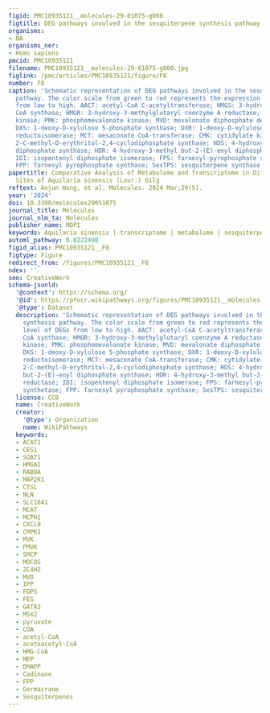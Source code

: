 ```yaml
---
figid: PMC10935121__molecules-29-01075-g008
figtitle: DEG pathways involved in the sesquiterpene synthesis pathway
organisms:
- NA
organisms_ner:
- Homo sapiens
pmcid: PMC10935121
filename: PMC10935121__molecules-29-01075-g008.jpg
figlink: /pmc/articles/PMC10935121/figure/F8
number: F8
caption: 'Schematic representation of DEG pathways involved in the sesquiterpene synthesis
  pathway. The color scale from green to red represents the expression level of DEGs
  from low to high. AACT: acetyl-CoA C-acetyltransferase; HMGS: 3-hydroxy-3-methylglutaryl
  CoA synthase; HMGR: 3-hydroxy-3-methylglutaryl coenzyme A reductase; MVK: mevalonate
  kinase; PMK: phosphomevalonate kinase; MVD: mevalonate diphosphate decarboxylase;
  DXS: 1-deoxy-D-xylulose 5-phosphate synthase; DXR: 1-deoxy-D-xylulose 5-phosphate
  reductoisomerase; MCT: mesaconate CoA-transferase; CMK: cytidylate kinase; MCS:
  2-C-methyl-D-erythritol-2,4-cyclodiphosphate synthase; HDS: 4-hydroxy-3-methyl but-2-(E)-enyl
  diphosphate synthase; HDR: 4-hydroxy-3-methyl but-2-(E)-enyl diphosphate reductase;
  IDI: isopentenyl diphosphate isomerase; FPS: farnesyl-pyrophosphate synthetase;
  FPP: farnesyl pyrophosphate synthase; SesTPS: sesquiterpene synthase'
papertitle: Comparative Analysis of Metabolome and Transcriptome in Different Tissue
  Sites of Aquilaria sinensis (Lour.) Gilg
reftext: Anjun Wang, et al. Molecules. 2024 Mar;29(5).
year: '2024'
doi: 10.3390/molecules29051075
journal_title: Molecules
journal_nlm_ta: Molecules
publisher_name: MDPI
keywords: Aquilaria sinensis | transcriptome | metabolome | sesquiterpene
automl_pathway: 0.8222498
figid_alias: PMC10935121__F8
figtype: Figure
redirect_from: /figures/PMC10935121__F8
ndex: ''
seo: CreativeWork
schema-jsonld:
  '@context': https://schema.org/
  '@id': https://pfocr.wikipathways.org/figures/PMC10935121__molecules-29-01075-g008.html
  '@type': Dataset
  description: 'Schematic representation of DEG pathways involved in the sesquiterpene
    synthesis pathway. The color scale from green to red represents the expression
    level of DEGs from low to high. AACT: acetyl-CoA C-acetyltransferase; HMGS: 3-hydroxy-3-methylglutaryl
    CoA synthase; HMGR: 3-hydroxy-3-methylglutaryl coenzyme A reductase; MVK: mevalonate
    kinase; PMK: phosphomevalonate kinase; MVD: mevalonate diphosphate decarboxylase;
    DXS: 1-deoxy-D-xylulose 5-phosphate synthase; DXR: 1-deoxy-D-xylulose 5-phosphate
    reductoisomerase; MCT: mesaconate CoA-transferase; CMK: cytidylate kinase; MCS:
    2-C-methyl-D-erythritol-2,4-cyclodiphosphate synthase; HDS: 4-hydroxy-3-methyl
    but-2-(E)-enyl diphosphate synthase; HDR: 4-hydroxy-3-methyl but-2-(E)-enyl diphosphate
    reductase; IDI: isopentenyl diphosphate isomerase; FPS: farnesyl-pyrophosphate
    synthetase; FPP: farnesyl pyrophosphate synthase; SesTPS: sesquiterpene synthase'
  license: CC0
  name: CreativeWork
  creator:
    '@type': Organization
    name: WikiPathways
  keywords:
  - ACAT1
  - CES1
  - SOAT1
  - HMGA1
  - RAB8A
  - MAP2K1
  - CTSL
  - NLN
  - SLC16A1
  - MCAT
  - MCPH1
  - CXCL9
  - CMPK1
  - MVK
  - PMVK
  - SMCP
  - MOCOS
  - ZC4H2
  - MVD
  - IPP
  - FDPS
  - FES
  - GATA3
  - MSX2
  - pyruvate
  - COA
  - acetyl-CoA
  - acetoacetyl-CoA
  - HMG-CoA
  - MEP
  - DMAPP
  - Cadinane
  - FPP
  - Germacrane
  - Sesquiterpenes
---
```

